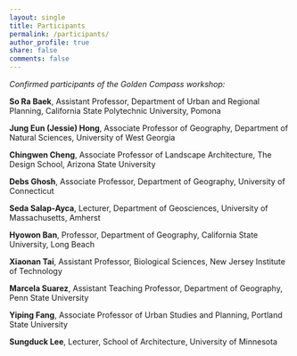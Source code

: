 ```yaml
---
layout: single
title: Participants
permalink: /participants/
author_profile: true
share: false
comments: false
---
```


_Confirmed participants of the Golden Compass workshop:_

**So Ra Baek**,	Assistant Professor, Department of Urban and Regional Planning, California State Polytechnic University, Pomona

**Jung Eun (Jessie) Hong**,	Associate Professor of Geography, Department of Natural Sciences, University of West Georgia

**Chingwen Cheng**,	Associate Professor of Landscape Architecture, The Design School, Arizona State University 

**Debs Ghosh**,	Associate Professor, Department of Geography, University of Connecticut

**Seda Salap-Ayca**, Lecturer, Department of Geosciences, University of Massachusetts, Amherst

**Hyowon Ban**,	Professor, Department of Geography, California State University, Long Beach

**Xiaonan Tai**,	Assistant Professor, Biological Sciences, New Jersey Institute of Technology

**Marcela Suarez**,	Assistant Teaching Professor, Department of Geography, Penn State University

**Yiping Fang**,	Associate Professor of Urban Studies and Planning, Portland State University

**Sungduck Lee**,	Lecturer, School of Architecture, University of Minnesota
